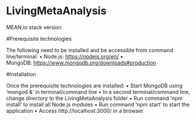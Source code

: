 # LivingMetaAnalysis
MEAN.io stack version

#Prerequisite technologies

The following need to be installed and be accessible from command line/terminal:
•	Node.js: https://nodejs.org/en/
•	MongoDB: https://www.mongodb.org/downloads#production


#Installation

Once the prerequisite technologies are installed:
•	Start MongoDB using ‘mongod &’ in terminal/command line
•	In a second terminal/command line, change directory to the LivingMetaAnalysis folder
•	Run command ‘npm install’ to install all Node.js modules
•	Run command ‘npm start’ to start the application
•	Access http://localhost:3000/ in a browser
